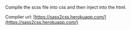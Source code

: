 Compile the scss file into css and then inject into the html.

Compiler url: [https://sass2css.herokuapp.com/](https://sass2css.herokuapp.com/)
